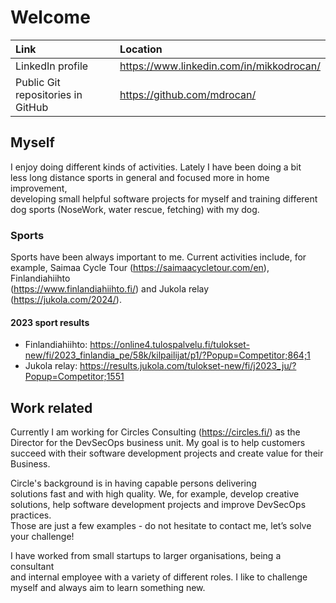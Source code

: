# Welcome

Link | Location
:---- | :----
LinkedIn profile | <https://www.linkedin.com/in/mikkodrocan/>
Public Git repositories in GitHub | <https://github.com/mdrocan/>

## Myself

I enjoy doing different kinds of activities. Lately I have been doing a bit \
less long distance sports in general and focused more in home improvement, \
developing small helpful software projects for myself and training different \
dog sports (NoseWork, water rescue, fetching) with my dog.

### Sports
Sports have been always important to me. Current activities include, for \
example, Saimaa Cycle Tour (<https://saimaacycletour.com/en>), Finlandiahiihto \
(<https://www.finlandiahiihto.fi/>) and Jukola relay \
(<https://jukola.com/2024/>).

#### 2023 sport results
- Finlandiahiihto: <https://online4.tulospalvelu.fi/tulokset-new/fi/2023_finlandia_pe/58k/kilpailijat/p1/?Popup=Competitor;864;1>
- Jukola relay: <https://results.jukola.com/tulokset-new/fi/j2023_ju/?Popup=Competitor;1551>

## Work related

Currently I am working for Circles Consulting (<https://circles.fi/>) as the \
Director for the DevSecOps business unit. My goal is to help customers \
succeed with their software development projects and create value for their \
Business.

Circle's background is in having capable persons delivering \
solutions fast and with high quality. We, for example, develop creative \
solutions, help software development projects and improve DevSecOps practices.\
Those are just a few examples - do not hesitate to contact me, let’s solve \
your challenge!

I have worked from small startups to larger organisations, being a consultant \
and internal employee with a variety of different roles. I like to challenge \
myself and always aim to learn something new.
